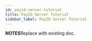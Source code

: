 ```yaml
---
id: payid-server-tutorial
title: PayID Server Tutorial
sidebar_label: PayID Server Tutorial
---
```


**NOTES**Replace with existing doc.
